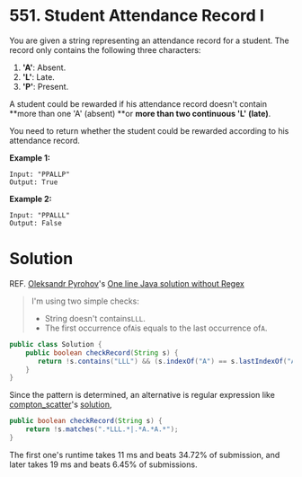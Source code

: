 # 551. Student Attendance Record I

You are given a string representing an attendance record for a student. The record only contains the following three characters:

1. **'A'**: Absent.
2. **'L'**: Late.
3. **'P'**: Present.

A student could be rewarded if his attendance record doesn't contain **more than one 'A' \(absent\) **or **more than two continuous 'L' \(late\)**.

You need to return whether the student could be rewarded according to his attendance record.

**Example 1:**

```
Input: "PPALLP"
Output: True
```

**Example 2:**

```
Input: "PPALLL"
Output: False
```

# Solution

REF. [Oleksandr Pyrohov](https://discuss.leetcode.com/user/oleksandr-pyrohov)'s [One line Java solution without Regex](https://discuss.leetcode.com/topic/86571/one-line-java-solution-without-regex)

> I'm using two simple checks:
>
> * String doesn't contains`LLL`.
> * The first occurrence of`A`is equals to the last occurrence of`A`.

```java
public class Solution {
    public boolean checkRecord(String s) {
       return !s.contains("LLL") && (s.indexOf("A") == s.lastIndexOf("A"));
    }
}
```

Since the pattern is determined, an alternative is regular expression like [compton\_scatter](https://discuss.leetcode.com/user/compton_scatter)'s [solution](https://discuss.leetcode.com/topic/86466/java-1-liner/3),

```java
public boolean checkRecord(String s) {
    return !s.matches(".*LLL.*|.*A.*A.*");
}
```

The first one's runtime takes 11 ms and beats 34.72% of submission, and later takes 19 ms and beats 6.45% of submissions.

